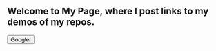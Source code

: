 ## Welcome to My Page, where I post links to my demos of my repos.

<button name="button" onclick="http://www.google.com">Google!</button>
